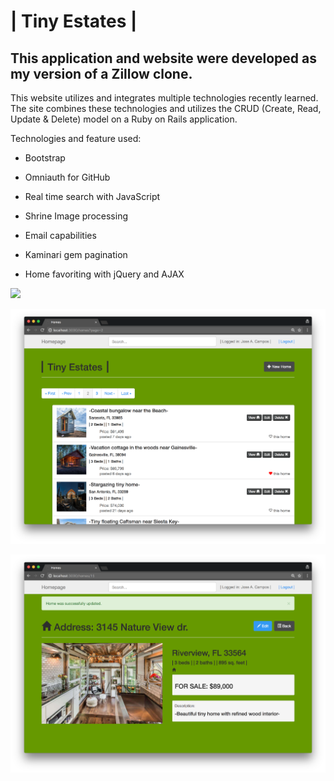 # | Tiny Estates |

## This application and website were developed as my version of a Zillow clone.

This website utilizes and integrates multiple technologies recently learned. The site combines these technologies and utilizes the CRUD (Create, Read, Update & Delete) model on a Ruby on Rails application.  

Technologies and feature used:

* Bootstrap

* Omniauth for GitHub

* Real time search with JavaScript

* Shrine Image processing

* Email capabilities

* Kaminari gem pagination

* Home favoriting with jQuery and AJAX

![](https://raw.githubusercontent.com/camposja/Homes/master/docs/Screen%20Shot%202017-05-08%20at%208.54.13%20PM.png)

![](https://raw.githubusercontent.com/camposja/Homes/master/docs/Screen%20Shot%202017-05-08%20at%208.51.12%20PM.png)

![](https://raw.githubusercontent.com/camposja/Homes/master/docs/Screen%20Shot%202017-05-08%20at%208.53.37%20PM.png)
